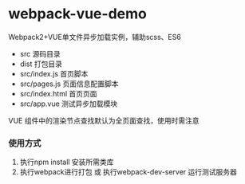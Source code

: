 # webpack-vue-demo
Webpack2+VUE单文件异步加载实例，辅助scss、ES6 

- src 源码目录
- dist 打包目录
- src/index.js 首页脚本
- src/pages.js 页面信息配置脚本
- src/index.html 首页页面
- src/app.vue 测试异步加载模块

VUE 组件中的渲染节点查找默认为全页面查找，使用时需注意

### 使用方式
1. 执行npm install 安装所需类库
2. 执行webpack进行打包 或 执行webpack-dev-server 运行测试服务器